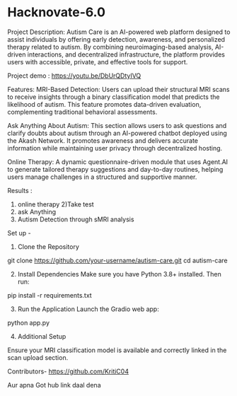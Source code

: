 # Hacknovate-6.0
Project Description: 
Autism Care is an AI-powered web platform designed to assist individuals by offering early detection, awareness, and personalized therapy related to autism. By combining neuroimaging-based analysis, AI-driven interactions, and decentralized infrastructure, the platform provides users with accessible, private, and effective tools for support.

Project demo : 
https://youtu.be/DbUrQDtyIVQ

Features: 
MRI-Based Detection: Users can upload their structural MRI scans to receive insights through a binary classification model that predicts the likelihood of autism. This feature promotes data-driven evaluation, complementing traditional behavioral assessments.

Ask Anything About Autism: This section allows users to ask questions and clarify doubts about autism through an AI-powered chatbot deployed using the Akash Network. It promotes awareness and delivers accurate information while maintaining user privacy through decentralized hosting.

Online Therapy: A dynamic questionnaire-driven module that uses Agent.AI to generate tailored therapy suggestions and  day-to-day routines, helping users manage challenges in a structured and supportive manner.

Results :
1) online therapy
2)Take test 
3) ask Anything
4) Autism Detection through sMRI analysis


Set up - 
1. Clone the Repository

git clone https://github.com/your-username/autism-care.git
cd autism-care


2. Install Dependencies
Make sure you have Python 3.8+ installed. Then run:

pip install -r requirements.txt


3. Run the Application
Launch the Gradio web app:

python app.py


4. Additional Setup

Ensure your MRI classification model is available and correctly linked in the scan upload section.



Contributors- 
https://github.com/KritiC04

Aur apna Got hub link daal dena
